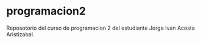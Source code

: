 # programacion2

Reposotorio del curso de programacion 2 del estudiante
Jorge Ivan Acosta Aristizabal.
